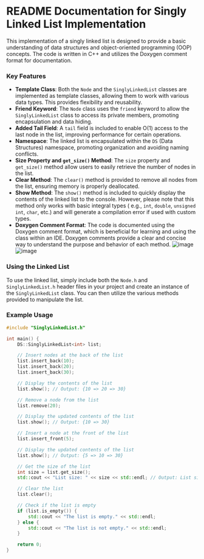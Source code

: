 # README Documentation for Singly Linked List Implementation

This implementation of a singly linked list is designed to provide a basic understanding of data structures and
object-oriented programming (OOP) concepts. The code is written in C++ and utilizes the Doxygen comment format for
documentation.

### Key Features

* **Template Class**: Both the `Node` and the `SinglyLinkedList` classes are implemented as template classes, allowing
  them to work with various data types. This provides flexibility and reusability.
* **Friend Keyword**: The `Node` class uses the `friend` keyword to allow the `SinglyLinkedList` class to access its
  private
  members, promoting encapsulation and data hiding.
* **Added Tail Field**: A `tail` field is included to enable O(1) access to the last node in the list, improving
  performance for certain operations.
* **Namespace**: The linked list is encapsulated within the `DS` (Data Structures) namespace, promoting organization and
  avoiding naming conflicts.
* **Size Property and `get_size()` Method**: The `size` property and `get_size()` method allow users to easily retrieve
  the number of nodes in the list.
* **Clear Method**: The `clear()` method is provided to remove all nodes from the list, ensuring memory is properly
  deallocated.
* **Show Method**: The `show()` method is included to quickly display the contents of the linked list to the console.
  However, please note that this method only works with basic integral types (
  e.g., `int`, `double`, `unsigned int`, `char`, etc.) and will generate a compilation error if used with custom types.
* **Doxygen Comment Format**: The code is documented using the Doxygen comment format, which is beneficial for learning
  and using the class within an IDE. Doxygen comments provide a clear and concise way to understand the purpose and
  behavior of each method.
  ![image](https://github.com/user-attachments/assets/a6f38e24-0a25-40df-84b0-6711105b22df)
  ![image](https://github.com/user-attachments/assets/54b7ed96-2d1b-4865-bca9-c6d899466d58)



### Using the Linked List

To use the linked list, simply include both the `Node.h` and `SinglyLinkedList.h` header files in your project and
create an instance of the `SinglyLinkedList` class. You can then utilize the various methods provided to manipulate the
list.

### Example Usage

```cpp
#include "SinglyLinkedList.h"

int main() {
    DS::SinglyLinkedList<int> list;

    // Insert nodes at the back of the list
    list.insert_back(10);
    list.insert_back(20);
    list.insert_back(30);

    // Display the contents of the list
    list.show(); // Output: {10 => 20 => 30}

    // Remove a node from the list
    list.remove(20);

    // Display the updated contents of the list
    list.show(); // Output: {10 => 30}

    // Insert a node at the front of the list
    list.insert_front(5);

    // Display the updated contents of the list
    list.show(); // Output: {5 => 10 => 30}

    // Get the size of the list
    int size = list.get_size();
    std::cout << "List size: " << size << std::endl; // Output: List size: 3

    // Clear the list
    list.clear();

    // Check if the list is empty
    if (list.is_empty()) {
        std::cout << "The list is empty." << std::endl;
    } else {
        std::cout << "The list is not empty." << std::endl;
    }

    return 0;
}
